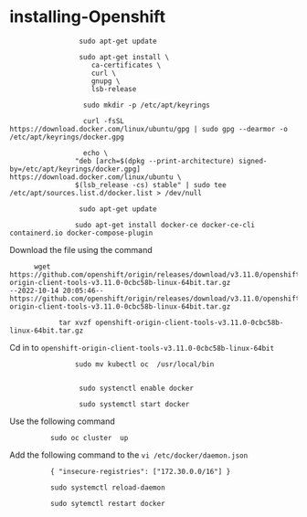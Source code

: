 # installing-Openshift

                     sudo apt-get update
                     
                     sudo apt-get install \
                        ca-certificates \
                        curl \
                        gnupg \
                        lsb-release
                      
                      sudo mkdir -p /etc/apt/keyrings
                      
                      curl -fsSL https://download.docker.com/linux/ubuntu/gpg | sudo gpg --dearmor -o /etc/apt/keyrings/docker.gpg
                      
                      echo \
                    "deb [arch=$(dpkg --print-architecture) signed-by=/etc/apt/keyrings/docker.gpg] https://download.docker.com/linux/ubuntu \
                    $(lsb_release -cs) stable" | sudo tee /etc/apt/sources.list.d/docker.list > /dev/null
                    
                     sudo apt-get update
                     
                    sudo apt-get install docker-ce docker-ce-cli containerd.io docker-compose-plugin


Download the file using the command 

          wget https://github.com/openshift/origin/releases/download/v3.11.0/openshift-origin-client-tools-v3.11.0-0cbc58b-linux-64bit.tar.gz
    --2022-10-14 20:05:46--  https://github.com/openshift/origin/releases/download/v3.11.0/openshift-origin-client-tools-v3.11.0-0cbc58b-linux-64bit.tar.gz

                tar xvzf openshift-origin-client-tools-v3.11.0-0cbc58b-linux-64bit.tar.gz
                
Cd in to `openshift-origin-client-tools-v3.11.0-0cbc58b-linux-64bit`

                    sudo mv kubectl oc  /usr/local/bin


                     sudo systenctl enable docker
                     
                     sudo systemctl start docker
                     

Use the following command 

              sudo oc cluster  up

Add the following command to the `vi /etc/docker/daemon.json`

              { "insecure-registries": ["172.30.0.0/16"] }
              
              sudo systemctl reload-daemon
              
              sudo sytemctl restart docker
              
              
